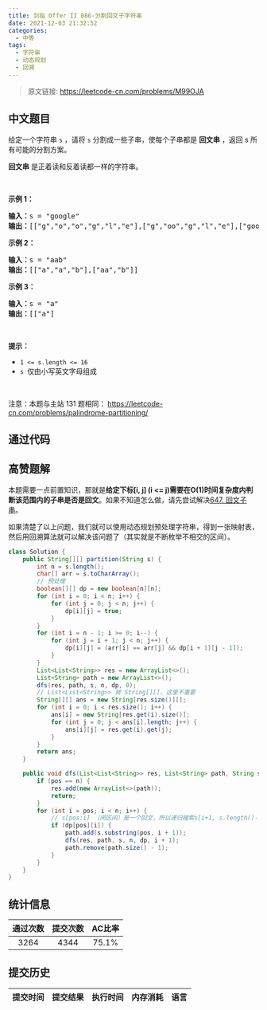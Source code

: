 ```yaml
---
title: 剑指 Offer II 086-分割回文子字符串
date: 2021-12-03 21:32:52
categories:
  - 中等
tags:
  - 字符串
  - 动态规划
  - 回溯
---
```


> 原文链接: https://leetcode-cn.com/problems/M99OJA




## 中文题目
<div><p>给定一个字符串 <code>s</code> ，请将 <code>s</code> 分割成一些子串，使每个子串都是 <strong>回文串</strong> ，返回 s 所有可能的分割方案。</p>

<p><meta charset="UTF-8" /><strong>回文串</strong>&nbsp;是正着读和反着读都一样的字符串。</p>

<p>&nbsp;</p>

<p><strong>示例 1：</strong></p>

<pre>
<strong>输入：</strong>s =<strong> </strong>&quot;google&quot;
<strong>输出：</strong>[[&quot;g&quot;,&quot;o&quot;,&quot;o&quot;,&quot;g&quot;,&quot;l&quot;,&quot;e&quot;],[&quot;g&quot;,&quot;oo&quot;,&quot;g&quot;,&quot;l&quot;,&quot;e&quot;],[&quot;goog&quot;,&quot;l&quot;,&quot;e&quot;]]
</pre>

<p><strong>示例 2：</strong></p>

<pre>
<strong>输入：</strong>s = &quot;aab&quot;
<strong>输出：</strong>[[&quot;a&quot;,&quot;a&quot;,&quot;b&quot;],[&quot;aa&quot;,&quot;b&quot;]]
</pre>

<p><strong>示例 3：</strong></p>

<pre>
<strong>输入：</strong>s = &quot;a&quot;
<strong>输出：</strong>[[&quot;a&quot;]<span style="font-family: &quot;Helvetica Neue&quot;, Helvetica, Arial, sans-serif; font-size: 14px; background-color: rgb(255, 255, 255);">&nbsp;</span></pre>

<p>&nbsp;</p>

<p><b>提示：</b></p>

<ul>
	<li><code>1 &lt;= s.length &lt;= 16</code></li>
	<li><code>s </code>仅由小写英文字母组成</li>
</ul>

<p>&nbsp;</p>

<p><meta charset="UTF-8" />注意：本题与主站 131&nbsp;题相同：&nbsp;<a href="https://leetcode-cn.com/problems/palindrome-partitioning/">https://leetcode-cn.com/problems/palindrome-partitioning/</a></p>
</div>

## 通过代码
<RecoDemo>
</RecoDemo>


## 高赞题解
本题需要一点前置知识，那就是**给定下标[i, j] (i <= j)需要在O(1)时间复杂度内判断该范围内的子串是否是回文**。如果不知道怎么做，请先尝试解决[647. 回文子串](https://leetcode-cn.com/problems/palindromic-substrings/)。

如果清楚了以上问题，我们就可以使用动态规划预处理字符串，得到一张映射表，然后用回溯算法就可以解决该问题了（其实就是不断枚举不相交的区间）。

``` java
class Solution {
    public String[][] partition(String s) {
        int n = s.length();
        char[] arr = s.toCharArray();
        // 预处理
        boolean[][] dp = new boolean[n][n];
        for (int i = 0; i < n; i++) {
            for (int j = 0; j < n; j++) {
                dp[i][j] = true;
            }
        }
        for (int i = n - 1; i >= 0; i--) {
            for (int j = i + 1; j < n; j++) {
                dp[i][j] = (arr[i] == arr[j] && dp[i + 1][j - 1]);
            }
        }
        List<List<String>> res = new ArrayList<>();
        List<String> path = new ArrayList<>();
        dfs(res, path, s, n, dp, 0);
        // List<List<String>> 转 String[][]，这里不重要
        String[][] ans = new String[res.size()][];
        for (int i = 0; i < res.size(); i++) {
            ans[i] = new String[res.get(i).size()];
            for (int j = 0; j < ans[i].length; j++) {
                ans[i][j] = res.get(i).get(j);
            }
        }
        return ans;
    }

    public void dfs(List<List<String>> res, List<String> path, String s, int n, boolean[][] dp, int pos) {
        if (pos == n) {
            res.add(new ArrayList<>(path));
            return;
        }
        for (int i = pos; i < n; i++) {
            // s[pos:i] （闭区间）是一个回文，所以递归搜索s[i+1, s.length()-1] 
            if (dp[pos][i]) {
                path.add(s.substring(pos, i + 1));
                dfs(res, path, s, n, dp, i + 1);
                path.remove(path.size() - 1);
            }
        }
    }
}
```


## 统计信息
| 通过次数 | 提交次数 | AC比率 |
| :------: | :------: | :------: |
|    3264    |    4344    |   75.1%   |

## 提交历史
| 提交时间 | 提交结果 | 执行时间 |  内存消耗  | 语言 |
| :------: | :------: | :------: | :--------: | :--------: |
